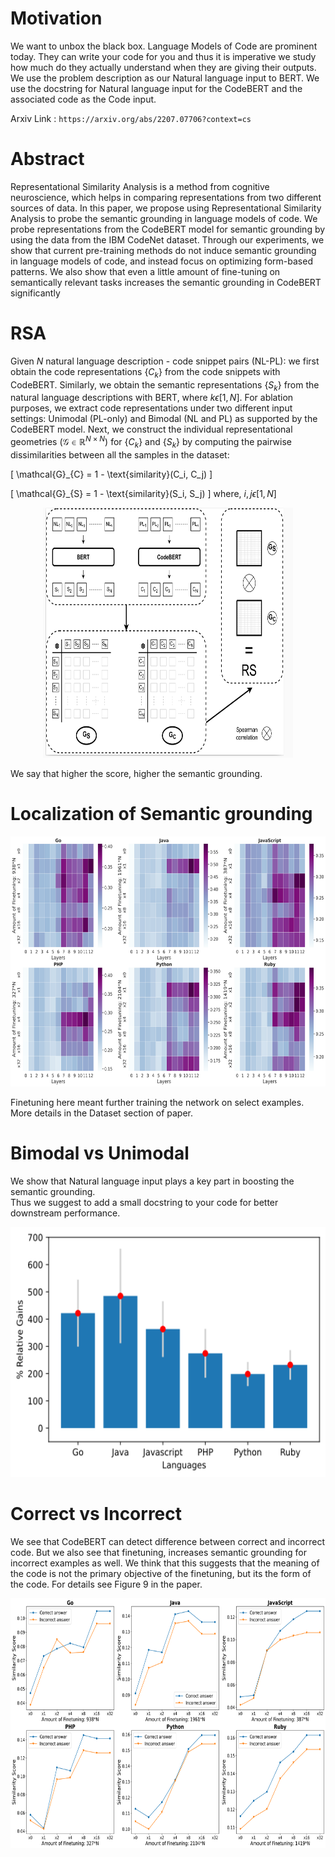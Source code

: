 
# Motivation
We want to unbox the black box. Language Models of Code are prominent today. They can write your code for you and thus it is imperative we study how much do they actually understand when they are giving their outputs. We use the problem description as our Natural language input to BERT. We use the docstring for Natural language input for the CodeBERT and the associated code as the Code input. 

Arxiv Link : `https://arxiv.org/abs/2207.07706?context=cs`

# Abstract 
Representational Similarity Analysis is a method from cognitive neuroscience, which helps in comparing representations from two
different sources of data. In this paper, we propose using Representational Similarity Analysis to probe the semantic grounding in language
models of code. We probe representations from the CodeBERT model for
semantic grounding by using the data from the IBM CodeNet dataset.
Through our experiments, we show that current pre-training methods
do not induce semantic grounding in language models of code, and instead focus on optimizing form-based patterns. We also show that even
a little amount of fine-tuning on semantically relevant tasks increases
the semantic grounding in CodeBERT significantly

# RSA
Given $N$ natural language description - code snippet pairs (NL-PL): we first obtain the code representations $\{C_k\}$ from the code snippets with CodeBERT. Similarly, we obtain the semantic representations $\{S_k\}$ from the natural language descriptions with BERT, where $k \epsilon [1,N]$. For ablation purposes, we extract code representations under two different input settings: Unimodal (PL-only) and Bimodal (NL and PL) as supported by the CodeBERT model. Next, we construct the individual representational geometries ($\mathcal{G} \in \mathbb{R}^{N \times N}$) for $\{C_k\}$ and $\{S_k\}$ by computing the pairwise dissimilarities between all the samples in the dataset:

\[
\mathcal{G}_{C} = 1 - \text{similarity}(C_i, C_j)
\]

\[
\mathcal{G}_{S} = 1 - \text{similarity}(S_i, S_j)
\]
where, $i,j \epsilon [1,N]$

<p align = "center">
<img src = "images/rsa.png" width = 400, height = 400> 
</p>  

We say that higher the score, higher the semantic grounding. 

# Localization of Semantic grounding

<p align = "center">
<img src = "images/heatmap_rsa_all.png" width = 600, height = 400> 
</p>  

Finetuning here meant further training the network on select examples. More details in the Dataset section of paper.

# Bimodal vs Unimodal 
We show that Natural language input plays a key part in boosting the semantic grounding.   
Thus we suggest to add a small docstring to your code for better downstream performance.
<p align = "center">
<img src = "images/average_vs_code_percent.png" width = 600, height = 400> 
</p>  

# Correct vs Incorrect 

We see that CodeBERT can detect difference between correct and incorrect code. But we also see that finetuning, increases semantic grounding for incorrect examples as well. We think that this suggests that the meaning of the code is not the primary objective of the finetuning, but its the form of the code. For details see Figure 9 in the paper. 

<p align = "center">
<img src = "images/code_difference_specific_all.png" width = 600, height = 400> 
</p>  
